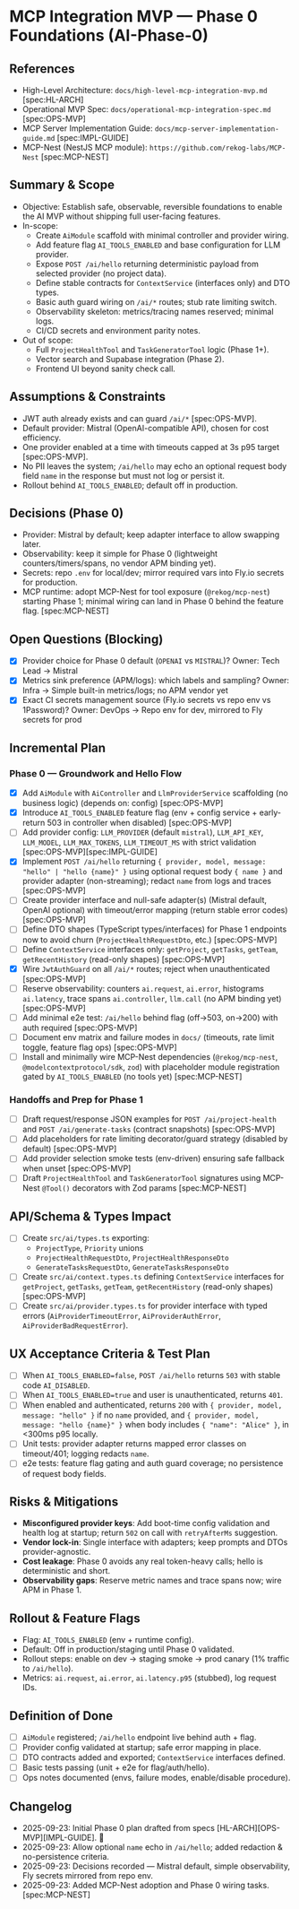# MCP Integration MVP — Phase 0 Foundations (AI-Phase-0)

## References
- High-Level Architecture: `docs/high-level-mcp-integration-mvp.md` [spec:HL-ARCH]
- Operational MVP Spec: `docs/operational-mcp-integration-spec.md` [spec:OPS-MVP]
- MCP Server Implementation Guide: `docs/mcp-server-implementation-guide.md` [spec:IMPL-GUIDE]
- MCP-Nest (NestJS MCP module): `https://github.com/rekog-labs/MCP-Nest` [spec:MCP-NEST]

## Summary & Scope
- Objective: Establish safe, observable, reversible foundations to enable the AI MVP without shipping full user-facing features.
- In-scope:
  - Create `AiModule` scaffold with minimal controller and provider wiring.
  - Add feature flag `AI_TOOLS_ENABLED` and base configuration for LLM provider.
  - Expose `POST /ai/hello` returning deterministic payload from selected provider (no project data).
  - Define stable contracts for `ContextService` (interfaces only) and DTO types.
  - Basic auth guard wiring on `/ai/*` routes; stub rate limiting switch.
  - Observability skeleton: metrics/tracing names reserved; minimal logs.
  - CI/CD secrets and environment parity notes.
- Out of scope:
  - Full `ProjectHealthTool` and `TaskGeneratorTool` logic (Phase 1+).
  - Vector search and Supabase integration (Phase 2).
  - Frontend UI beyond sanity check call.

## Assumptions & Constraints
- JWT auth already exists and can guard `/ai/*` [spec:OPS-MVP].
- Default provider: Mistral (OpenAI-compatible API), chosen for cost efficiency.
- One provider enabled at a time with timeouts capped at 3s p95 target [spec:OPS-MVP].
- No PII leaves the system; `/ai/hello` may echo an optional request body field `name` in the response but must not log or persist it.
- Rollout behind `AI_TOOLS_ENABLED`; default off in production.

## Decisions (Phase 0)
- Provider: Mistral by default; keep adapter interface to allow swapping later.
- Observability: keep it simple for Phase 0 (lightweight counters/timers/spans, no vendor APM binding yet).
- Secrets: repo `.env` for local/dev; mirror required vars into Fly.io secrets for production.
- MCP runtime: adopt MCP-Nest for tool exposure (`@rekog/mcp-nest`) starting Phase 1; minimal wiring can land in Phase 0 behind the feature flag. [spec:MCP-NEST]

## Open Questions (Blocking)
- [x] Provider choice for Phase 0 default (`OPENAI` vs `MISTRAL`)? Owner: Tech Lead → Mistral
- [x] Metrics sink preference (APM/logs): which labels and sampling? Owner: Infra → Simple built-in metrics/logs; no APM vendor yet
- [x] Exact CI secrets management source (Fly.io secrets vs repo env vs 1Password)? Owner: DevOps → Repo env for dev, mirrored to Fly secrets for prod

## Incremental Plan

### Phase 0 — Groundwork and Hello Flow
- [x] Add `AiModule` with `AiController` and `LlmProviderService` scaffolding (no business logic) (depends on: config) [spec:OPS-MVP]
- [x] Introduce `AI_TOOLS_ENABLED` feature flag (env + config service + early-return 503 in controller when disabled) [spec:OPS-MVP]
- [ ] Add provider config: `LLM_PROVIDER` (default `mistral`), `LLM_API_KEY`, `LLM_MODEL`, `LLM_MAX_TOKENS`, `LLM_TIMEOUT_MS` with strict validation [spec:OPS-MVP][spec:IMPL-GUIDE]
- [x] Implement `POST /ai/hello` returning `{ provider, model, message: "hello" | "hello {name}" }` using optional request body `{ name }` and provider adapter (non-streaming); redact `name` from logs and traces [spec:OPS-MVP]
- [ ] Create provider interface and null-safe adapter(s) (Mistral default, OpenAI optional) with timeout/error mapping (return stable error codes) [spec:OPS-MVP]
- [ ] Define DTO shapes (TypeScript types/interfaces) for Phase 1 endpoints now to avoid churn (`ProjectHealthRequestDto`, etc.) [spec:OPS-MVP]
- [ ] Define `ContextService` interfaces only: `getProject`, `getTasks`, `getTeam`, `getRecentHistory` (read-only shapes) [spec:OPS-MVP]
- [x] Wire `JwtAuthGuard` on all `/ai/*` routes; reject when unauthenticated [spec:OPS-MVP]
- [ ] Reserve observability: counters `ai.request`, `ai.error`, histograms `ai.latency`, trace spans `ai.controller`, `llm.call` (no APM binding yet) [spec:OPS-MVP]
- [ ] Add minimal e2e test: `/ai/hello` behind flag (off→503, on→200) with auth required [spec:OPS-MVP]
- [ ] Document env matrix and failure modes in `docs/` (timeouts, rate limit toggle, feature flag ops) [spec:OPS-MVP]
- [ ] Install and minimally wire MCP-Nest dependencies (`@rekog/mcp-nest`, `@modelcontextprotocol/sdk`, `zod`) with placeholder module registration gated by `AI_TOOLS_ENABLED` (no tools yet) [spec:MCP-NEST]

### Handoffs and Prep for Phase 1
- [ ] Draft request/response JSON examples for `POST /ai/project-health` and `POST /ai/generate-tasks` (contract snapshots) [spec:OPS-MVP]
- [ ] Add placeholders for rate limiting decorator/guard strategy (disabled by default) [spec:OPS-MVP]
- [ ] Add provider selection smoke tests (env-driven) ensuring safe fallback when unset [spec:OPS-MVP]
- [ ] Draft `ProjectHealthTool` and `TaskGeneratorTool` signatures using MCP-Nest `@Tool()` decorators with Zod params [spec:MCP-NEST]

## API/Schema & Types Impact
- [ ] Create `src/ai/types.ts` exporting:
  - `ProjectType`, `Priority` unions
  - `ProjectHealthRequestDto`, `ProjectHealthResponseDto`
  - `GenerateTasksRequestDto`, `GenerateTasksResponseDto`
- [ ] Create `src/ai/context.types.ts` defining `ContextService` interfaces for `getProject`, `getTasks`, `getTeam`, `getRecentHistory` (read-only shapes) [spec:OPS-MVP]
- [ ] Create `src/ai/provider.types.ts` for provider interface with typed errors (`AiProviderTimeoutError`, `AiProviderAuthError`, `AiProviderBadRequestError`).

## UX Acceptance Criteria & Test Plan
- [ ] When `AI_TOOLS_ENABLED=false`, `POST /ai/hello` returns `503` with stable code `AI_DISABLED`.
- [ ] When `AI_TOOLS_ENABLED=true` and user is unauthenticated, returns `401`.
- [ ] When enabled and authenticated, returns `200` with `{ provider, model, message: "hello" }` if no `name` provided, and `{ provider, model, message: "hello {name}" }` when body includes `{ "name": "Alice" }`, in <300ms p95 locally.
- [ ] Unit tests: provider adapter returns mapped error classes on timeout/401; logging redacts `name`.
- [ ] e2e tests: feature flag gating and auth guard coverage; no persistence of request body fields.

## Risks & Mitigations
- **Misconfigured provider keys**: Add boot-time config validation and health log at startup; return `502` on call with `retryAfterMs` suggestion. 
- **Vendor lock-in**: Single interface with adapters; keep prompts and DTOs provider-agnostic.
- **Cost leakage**: Phase 0 avoids any real token-heavy calls; hello is deterministic and short.
- **Observability gaps**: Reserve metric names and trace spans now; wire APM in Phase 1.

## Rollout & Feature Flags
- Flag: `AI_TOOLS_ENABLED` (env + runtime config).
- Default: Off in production/staging until Phase 0 validated.
- Rollout steps: enable on dev → staging smoke → prod canary (1% traffic to `/ai/hello`).
- Metrics: `ai.request`, `ai.error`, `ai.latency.p95` (stubbed), log request IDs.

## Definition of Done
- [ ] `AiModule` registered; `/ai/hello` endpoint live behind auth + flag.
- [ ] Provider config validated at startup; safe error mapping in place.
- [ ] DTO contracts added and exported; `ContextService` interfaces defined.
- [ ] Basic tests passing (unit + e2e for flag/auth/hello).
- [ ] Ops notes documented (envs, failure modes, enable/disable procedure).

## Changelog
- 2025-09-23: Initial Phase 0 plan drafted from specs [HL-ARCH][OPS-MVP][IMPL-GUIDE]. 🚀
- 2025-09-23: Allow optional `name` echo in `/ai/hello`; added redaction & no-persistence criteria.
- 2025-09-23: Decisions recorded — Mistral default, simple observability, Fly secrets mirrored from repo env.
- 2025-09-23: Added MCP-Nest adoption and Phase 0 wiring tasks. [spec:MCP-NEST]
